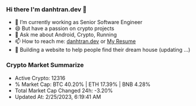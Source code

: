 ### Hi there I'm danhtran.dev 👋

- 🔭 I’m currently working as Senior Software Engineer
- 😄 But have a passion on crypto projects
- 💬 Ask me about Android, Crypto, Running 
- 📫 How to reach me: <a href="https://danhtran.dev" target="_blank">danhtran.dev</a> or <a href="Dan-Resume.pdf" target="_blank">My Resume</a>
- 🌱 Building a website to help people find their dream house (updating ...)

### Crypto Market Summarize
- Active Crypto: 12316
- % Market Cap: BTC 40.20% | ETH 17.39% | BNB 4.28%
- Total Market Cap Changed 24h: -3.20%
- Updated At: 2/25/2023, 6:19:41 AM
